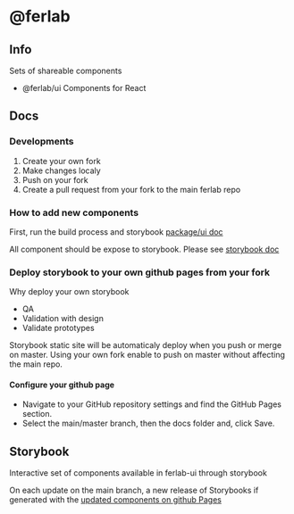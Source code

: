 # @ferlab

## Info

Sets of shareable components

- @ferlab/ui Components for React

## Docs

### Developments

1.  Create your own fork
2.  Make changes localy
3.  Push on your fork
4.  Create a pull request from your fork to the main ferlab repo

### How to add new components

First, run the build process and storybook [package/ui doc](./packages/ui/README.md)

All component should be expose to storybook. Please see [storybook doc](./storybook/README.md)

### Deploy storybook to your own github pages from your fork

Why deploy your own storybook

- QA
- Validation with design
- Validate prototypes

Storybook static site will be automaticaly deploy when you push or merge on master. Using your own fork enable to push on master without affecting the main repo.

#### Configure your github page

- Navigate to your GitHub repository settings and find the GitHub Pages section.
- Select the main/master branch, then the docs folder and, click Save.

## Storybook

Interactive set of components available in ferlab-ui through storybook

On each update on the main branch, a new release of Storybooks if generated with the [updated components on github Pages](https://ferlab-ste-justine.github.io/ferlab-ui/)
